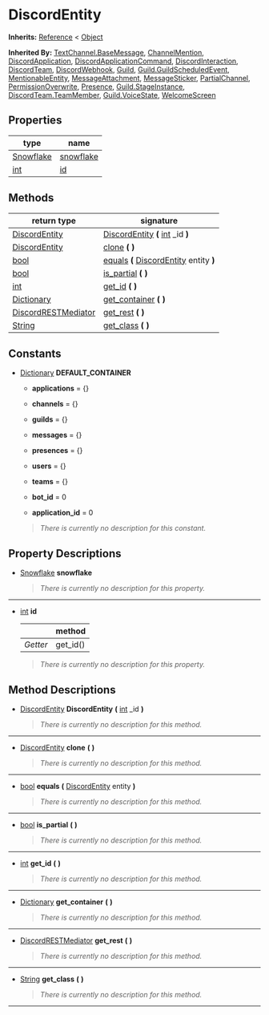   
# DiscordEntity
  
**Inherits:** [Reference](https://docs.godotengine.org/en/3.5/classes/class_reference.html) < [Object](https://docs.godotengine.org/en/3.5/classes/class_object.html)  
  
**Inherited By:** [TextChannel.BaseMessage](./class_textchannel.md#basemessage), [ChannelMention](./class_channelmention.md), [DiscordApplication](./class_discordapplication.md), [DiscordApplicationCommand](./class_discordapplicationcommand.md), [DiscordInteraction](./class_discordinteraction.md), [DiscordTeam](./class_discordteam.md), [DiscordWebhook](./class_discordwebhook.md), [Guild](./class_guild.md), [Guild.GuildScheduledEvent](./class_guild.md#guildscheduledevent), [MentionableEntity](./class_mentionableentity.md), [MessageAttachment](./class_messageattachment.md), [MessageSticker](./class_messagesticker.md), [PartialChannel](./class_partialchannel.md), [PermissionOverwrite](./class_permissionoverwrite.md), [Presence](./class_presence.md), [Guild.StageInstance](./class_guild.md#stageinstance), [DiscordTeam.TeamMember](./class_discordteam.md#teammember), [Guild.VoiceState](./class_guild.md#voicestate), [WelcomeScreen](./class_welcomescreen.md)  
  
## Properties
  
| type                                                              | name                             |
|-------------------------------------------------------------------|----------------------------------|
| [Snowflake](./class_snowflake.md)                                 | [snowflake](#property-snowflake) |
| [int](https://docs.godotengine.org/en/3.5/classes/class_int.html) | [id](#property-id)               |  
  
## Methods
  
| return type                                                                     | signature                                                                                                                 |
|---------------------------------------------------------------------------------|---------------------------------------------------------------------------------------------------------------------------|
| [DiscordEntity](./class_discordentity.md)                                       | [DiscordEntity](#method-DiscordEntity) **(** [int](https://docs.godotengine.org/en/3.5/classes/class_int.html) \_id **)** |
| [DiscordEntity](./class_discordentity.md)                                       | [clone](#method-clone) **(**  **)**                                                                                       |
| [bool](https://docs.godotengine.org/en/3.5/classes/class_bool.html)             | [equals](#method-equals) **(** [DiscordEntity](./class_discordentity.md) entity **)**                                     |
| [bool](https://docs.godotengine.org/en/3.5/classes/class_bool.html)             | [is\_partial](#method-is-partial) **(**  **)**                                                                            |
| [int](https://docs.godotengine.org/en/3.5/classes/class_int.html)               | [get\_id](#method-get-id) **(**  **)**                                                                                    |
| [Dictionary](https://docs.godotengine.org/en/3.5/classes/class_dictionary.html) | [get\_container](#method-get-container) **(**  **)**                                                                      |
| [DiscordRESTMediator](./class_discordrestmediator.md)                           | [get\_rest](#method-get-rest) **(**  **)**                                                                                |
| [String](https://docs.godotengine.org/en/3.5/classes/class_string.html)         | [get\_class](#method-get-class) **(**  **)**                                                                              |  
  
## Constants
  
- [Dictionary](https://docs.godotengine.org/en/3.5/classes/class_dictionary.html) **DEFAULT\_CONTAINER**  
  
	- **applications** = {}  

	- **channels** = {}  

	- **guilds** = {}  

	- **messages** = {}  

	- **presences** = {}  

	- **users** = {}  

	- **teams** = {}  

	- **bot\_id** = 0  

	- **application\_id** = 0  

  
	> *There is currently no description for this constant.*
  
  
## Property Descriptions
  
- <a name="property-snowflake"></a>[Snowflake](./class_snowflake.md) **snowflake**  
  
	> *There is currently no description for this property.*  
________________

- 	<a name="property-id"></a>[int](https://docs.godotengine.org/en/3.5/classes/class_int.html) **id**  
	  
	|          | method    |
	|----------|-----------|
	| *Getter* | get\_id() |  
  
	> *There is currently no description for this property.*
  
  
## Method Descriptions
  
- <a name="method-DiscordEntity"></a>[DiscordEntity](./class_discordentity.md) **DiscordEntity** **(** [int](https://docs.godotengine.org/en/3.5/classes/class_int.html) \_id **)**  
  
	> *There is currently no description for this method.*  
________________

- <a name="method-clone"></a>[DiscordEntity](./class_discordentity.md) **clone** **(**  **)**  
  
	> *There is currently no description for this method.*  
________________

- <a name="method-equals"></a>[bool](https://docs.godotengine.org/en/3.5/classes/class_bool.html) **equals** **(** [DiscordEntity](./class_discordentity.md) entity **)**  
  
	> *There is currently no description for this method.*  
________________

- <a name="method-is-partial"></a>[bool](https://docs.godotengine.org/en/3.5/classes/class_bool.html) **is\_partial** **(**  **)**  
  
	> *There is currently no description for this method.*  
________________

- <a name="method-get-id"></a>[int](https://docs.godotengine.org/en/3.5/classes/class_int.html) **get\_id** **(**  **)**  
  
	> *There is currently no description for this method.*  
________________

- <a name="method-get-container"></a>[Dictionary](https://docs.godotengine.org/en/3.5/classes/class_dictionary.html) **get\_container** **(**  **)**  
  
	> *There is currently no description for this method.*  
________________

- <a name="method-get-rest"></a>[DiscordRESTMediator](./class_discordrestmediator.md) **get\_rest** **(**  **)**  
  
	> *There is currently no description for this method.*  
________________

- <a name="method-get-class"></a>[String](https://docs.godotengine.org/en/3.5/classes/class_string.html) **get\_class** **(**  **)**  
  
	> *There is currently no description for this method.*  
________________

  

